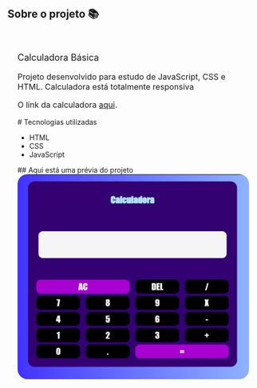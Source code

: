 ## Sobre o projeto 📚

<div style="padding: 20px;">
    <p style="font-size: 18px;">Calculadora Básica</p>
    <p style="font-size: 16px;">Projeto desenvolvido para estudo de JavaScript, CSS e HTML. Calculadora está totalmente responsiva</p>
    <p style="font-size: 16px;">O link da calculadora <a href="https://andreimartinscoelho.github.io/Calculadora-Basica-JS/">aqui</a>.</p>
    # Tecnologias utilizadas
    <ul>
        <li>HTML</li>
        <li>CSS</li>
        <li>JavaScript</li>
    </ul>
    ## Aqui está uma prévia do projeto
    <img src="calcu.png" alt="Calculadora" style="border-radius: 20px;">
</div>



